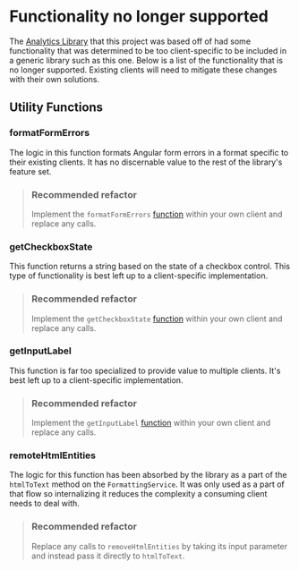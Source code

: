 # Functionality no longer supported

The [Analytics Library](https://tfsprod/tfs/PROGAPPS/PS/_git/PS_S2_analytics) that this project was based off of had some functionality that was determined to be too client-specific to be included in a generic library such as this one. Below is a list of the functionality that is no longer supported. Existing clients will need to mitigate these changes with their own solutions.

## Utility Functions

### formatFormErrors

The logic in this function formats Angular form errors in a format specific to their existing clients. It has no discernable value to the rest of the library's feature set.

> ### Recommended refactor
>
> Implement the `formatFormErrors` [function](https://github.com/Progressive/oculr-ngx/blob/cf828395364367fd2ffee6f4babd9f2c761e1bb4/projects/oculr-ngx/src/lib/utils/format-form-errors.ts) within your own client and replace any calls.

### getCheckboxState

This function returns a string based on the state of a checkbox control. This type of functionality is best left up to a client-specific implementation.

> ### Recommended refactor
>
> Implement the `getCheckboxState` [function](https://github.com/Progressive/oculr-ngx/blob/7eb948cefbbc2f9bdd65c199cb07d975a882d992/projects/oculr-ngx/src/lib/utils/get-checkbox-state.ts) within your own client and replace any calls.

### getInputLabel

This function is far too specialized to provide value to multiple clients. It's best left up to a client-specific implementation.

> ### Recommended refactor
>
> Implement the `getInputLabel` [function](https://github.com/Progressive/oculr-ngx/blob/7eb948cefbbc2f9bdd65c199cb07d975a882d992/projects/oculr-ngx/src/lib/utils/get-input-label.ts) within your own client and replace any calls.

### remoteHtmlEntities

The logic for this function has been absorbed by the library as a part of the `htmlToText` method on the `FormattingService`. It was only used as a part of that flow so internalizing it reduces the complexity a consuming client needs to deal with.

> ### Recommended refactor
>
> Replace any calls to `removeHtmlEntities` by taking its input parameter and instead pass it directly to `htmlToText`.
